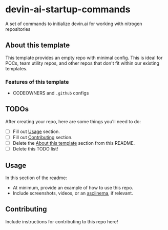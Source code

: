 # devin-ai-startup-commands

A set of commands to initialize devin.ai for working with nitrogen repositories

## About this template

This template provides an empty repo with minimal config. This is ideal for POCs, team utility repos, and other repos
that don't fit within our existing templates.

### Features of this template

- CODEOWNERS and `.github` configs

## TODOs

After creating your repo, here are some things you'll need to do:

- [ ] Fill out [Usage](#Usage) section.
- [ ] Fill out [Contributing](#Contributing) section.
- [ ] Delete the [About this template](#about-this-template) section from this README.
- [ ] Delete this TODO list!

## Usage

In this section of the readme:

- At minimum, provide an example of how to use this repo.
- Include screenshots, videos, or an [asciinema](https://asciinema.org/), if relevant.

## Contributing

Include instructions for contributing to this repo here!
